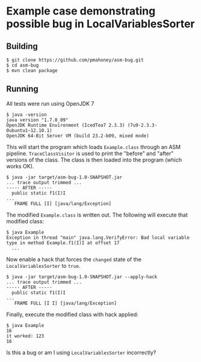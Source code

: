 Example case demonstrating possible bug in LocalVariablesSorter
==============================================================

Building
--------

    $ git clone https://github.com/pmahoney/asm-bug.git
    $ cd asm-bug
    $ mvn clean package
    
Running
-------

All tests were run using OpenJDK 7

    $ java -version
    java version "1.7.0_09"
    OpenJDK Runtime Environment (IcedTea7 2.3.3) (7u9-2.3.3-0ubuntu1~12.10.1)
    OpenJDK 64-Bit Server VM (build 23.2-b09, mixed mode)

This will start the program which loads `Example.class` through an ASM
pipeline.  `TraceClassVisitor` is used to print the "before" and
"after" versions of the class.  The class is then loaded into the
program (which works OK).

    $ java -jar target/asm-bug-1.0-SNAPSHOT.jar
    ... trace output trimmed ...
    ----- AFTER -----
      public static f1(I)I
    ...
       FRAME FULL [I] [java/lang/Exception]

The modified `Example.class` is written out.  The following will execute
that modified class:

    $ java Example
    Exception in thread "main" java.lang.VerifyError: Bad local variable type in method Example.f1(I)I at offset 17
      ...

Now enable a hack that forces the `changed` state of the
`LocalVariablesSorter` to `true`.

    $ java -jar target/asm-bug-1.0-SNAPSHOT.jar --apply-hack
    ... trace output trimmed ...
    ----- AFTER -----
      public static f1(I)I
    ...
       FRAME FULL [I I] [java/lang/Exception]

Finally, execute the modified class with hack applied:

    $ java Example
    16
    it worked: 123
    16

Is this a bug or am I using `LocalVariablesSorter` incorrectly?
